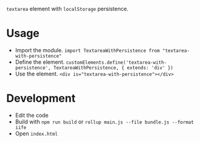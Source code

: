 `textarea` element with `localStorage` persistence.

# Usage

- Import the module. `import TextareaWithPersistence from "textarea-with-persistence"`
- Define the element. `customElements.define('textarea-with-persistence', TextareaWithPersistence, { extends: 'div' })`
- Use the element. `<div is="textarea-with-persistence"></div>`

# Development

- Edit the code
- Build with `npm run build` or `rollup main.js --file bundle.js --format iife`
- Open `index.html`
